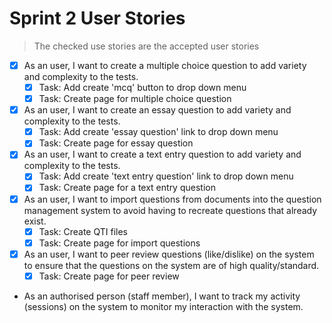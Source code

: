 # Sprint 2 User Stories

> The checked use stories are the accepted user stories

- [x] As an user, I want to create a multiple choice question to add variety and complexity to the tests.
    - [x] Task: Add create 'mcq' button to drop down menu
    - [x] Task: Create page for multiple choice question 
- [x] As an user, I want to create an essay question to add variety and complexity to the tests.
    - [x] Task: Add create 'essay question' link to drop down menu
    - [x] Task: Create page for essay question  
- [x] As an user, I want to create a text entry question to add variety and complexity to the tests.
    - [x] Task: Add create 'text entry question' link to drop down menu
    - [x] Task: Create page for a text entry question  
- [x] As an user, I want to import questions from documents into the question management system to avoid having to recreate questions that already exist.
    - [x] Task: Create QTI files
    - [x] Task: Create page for import questions
- [x] As an user, I want to peer review questions (like/dislike) on the system to ensure that the questions on the system are of high quality/standard.
    - [x] Task: Create page for peer review

* As an authorised person (staff member), I want to track my activity (sessions) on the system to monitor my interaction with the system.
